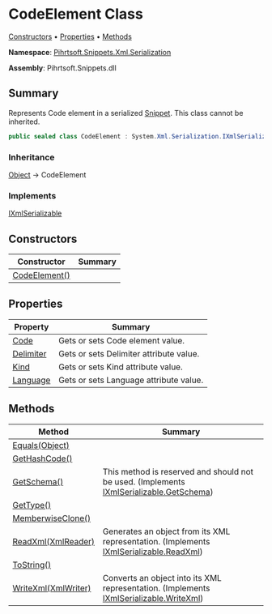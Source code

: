 # CodeElement Class

[Constructors](#constructors) &#x2022; [Properties](#properties) &#x2022; [Methods](#methods)

**Namespace**: [Pihrtsoft.Snippets.Xml.Serialization](../README.md)

**Assembly**: Pihrtsoft\.Snippets\.dll

## Summary

Represents Code element in a serialized [Snippet](../../../Snippet/README.md)\. This class cannot be inherited\.

```csharp
public sealed class CodeElement : System.Xml.Serialization.IXmlSerializable
```

### Inheritance

[Object](https://docs.microsoft.com/en-us/dotnet/api/system.object) &#x2192; CodeElement

### Implements

[IXmlSerializable](https://docs.microsoft.com/en-us/dotnet/api/system.xml.serialization.ixmlserializable)

## Constructors

| Constructor | Summary |
| ----------- | ------- |
| [CodeElement()](-ctor/README.md) | |

## Properties

| Property | Summary |
| -------- | ------- |
| [Code](Code/README.md) | Gets or sets Code element value\. |
| [Delimiter](Delimiter/README.md) | Gets or sets Delimiter attribute value\. |
| [Kind](Kind/README.md) | Gets or sets Kind attribute value\. |
| [Language](Language/README.md) | Gets or sets Language attribute value\. |

## Methods

| Method | Summary |
| ------ | ------- |
| [Equals(Object)](https://docs.microsoft.com/en-us/dotnet/api/system.object.equals) | |
| [GetHashCode()](https://docs.microsoft.com/en-us/dotnet/api/system.object.gethashcode) | |
| [GetSchema()](GetSchema/README.md) | This method is reserved and should not be used\. \(Implements [IXmlSerializable.GetSchema](https://docs.microsoft.com/en-us/dotnet/api/system.xml.serialization.ixmlserializable.getschema)\) |
| [GetType()](https://docs.microsoft.com/en-us/dotnet/api/system.object.gettype) | |
| [MemberwiseClone()](https://docs.microsoft.com/en-us/dotnet/api/system.object.memberwiseclone) | |
| [ReadXml(XmlReader)](ReadXml/README.md) | Generates an object from its XML representation\. \(Implements [IXmlSerializable.ReadXml](https://docs.microsoft.com/en-us/dotnet/api/system.xml.serialization.ixmlserializable.readxml)\) |
| [ToString()](https://docs.microsoft.com/en-us/dotnet/api/system.object.tostring) | |
| [WriteXml(XmlWriter)](WriteXml/README.md) | Converts an object into its XML representation\. \(Implements [IXmlSerializable.WriteXml](https://docs.microsoft.com/en-us/dotnet/api/system.xml.serialization.ixmlserializable.writexml)\) |

